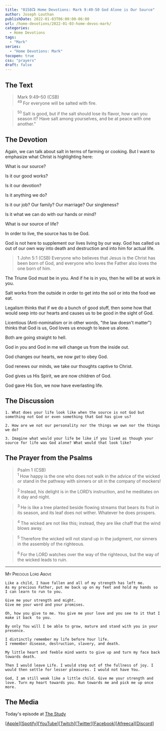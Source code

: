 ```yaml
---
title: "0158📺 Home Devotions: Mark 9:49-50 God Alone is Our Source"
author: Joseph Louthan
publishDate: 2022-01-03T06:00:00-06:00
url: /home-devotions/2022-01-03-home-devos-mark/
categories:
  - Home Devotions
tags:
  - "Mark"
series:
  - "Home Devotions: Mark"
tocopen: true
css: "prayers"
draft: false
---
```

## The Text

>Mark 9:49–50 (CSB)  
><sup> 49 </sup> For everyone will be salted with fire. 

><sup> 50 </sup> Salt is good, but if the salt should lose its flavor, how can you season it? Have salt among yourselves, and be at peace with one another.”

## The Devotion

Again, we can talk about salt in terms of farming or cooking. But I want to emphasize what Christ is highlighting here:

What is our source?

Is it our good works?

Is it our devotion?

Is it anything we do?

Is it our job? Our family? Our marriage? Our singleness?

Is it what we can do with our hands or mind?

What is our source of life?

In order to live, the source has to be God.

God is not here to supplement our lives living by our way. God has called us out of our own way into death and destruction and into him for actual life.

>1 John 5:1 (CSB) Everyone who believes that Jesus is the Christ has been born of God, and everyone who loves the Father also loves the one born of him.

The Triune God must be in you. And if he is in you, then he will be at work in you.

Salt works from the outside in order to get into the soil or into the food we eat.

Legalism thinks that if we do a bunch of good stuff, then some how that would seep into our hearts and causes us to be good in the sight of God.

Licentious (Anti-nominalism or in other words, "the law doesn't matter") thinks that God is us, God loves us enough to leave us alone.

Both are going straight to hell.

God in you and God in me will change us from the inside out.

God changes our hearts, we now *get* to obey God.

God renews our minds, we take our thoughts captive to Christ.

God gives us His Spirit, we are now children of God.

God gave His Son, we now have everlasting life.

## The Discussion

```text
1. What does your life look like when the source is not God but something not God or even something that God has give us?
```

```text
2. How are we not our personality nor the things we own nor the things we do?
```

```text
3. Imagine what would your life be like if you lived as though your source for life was God alone? What would that look like?
```

## The Prayer from the Psalms

>Psalm 1 (CSB)  
><sup> 1 </sup> How happy is the one who does not walk in the advice of the wicked or stand in the pathway with sinners or sit in the company of mockers! 

><sup> 2 </sup> Instead, his delight is in the LORD’s instruction, and he meditates on it day and night. 

><sup> 3 </sup> He is like a tree planted beside flowing streams that bears its fruit in its season, and its leaf does not wither. Whatever he does prospers. 

><sup> 4 </sup> The wicked are not like this; instead, they are like chaff that the wind blows away. 

><sup> 5 </sup> Therefore the wicked will not stand up in the judgment, nor sinners in the assembly of the righteous. 

><sup> 6 </sup> For the LORD watches over the way of the righteous, but the way of the wicked leads to ruin.

---

<div style='font-variant: small-caps;'>
My Precious Lord Above
</div>

```text
Like a child, I have fallen and all of my strength has left me.
As my precious Father, put me back up on my feet and hold my hands so I can learn to run to you.

Give me your strength and might.
Give me your word and your promises.

Oh, how you give to me. You give me your love and you see to it that I make it back  to you.

By only You will I be able to grow, mature and stand with you in your presence.
 
I distinctly remember my life before Your life.
I remember disease, destruction, slavery, and death.

My little heart and feeble mind wants to give up and turn my face back towards death.

Then I would leave Life. I would step out of the fullness of joy. I would then settle for lesser pleasures. I would not have You.

God, I am still weak like a little child. Give me your strength and love. Turn my heart towards you. Run towards me and pick me up once more.
```

<div style="page-break-after: always;"></div>

## The Media

Today's episode at [The Study](http://study.theologic.us/podcast/home-devotions-mark-949-50-god-alone-is-our-source)

\[[Apple](https://podcasts.apple.com/us/podcast/the-study/id1557102127)\]\[[Spotify](https://open.spotify.com/show/0Xs5qsNvWePyRqcmtOTPkR)\]\[[YouTube](http://youtube.theologic.us)\]\[[Twitch](http://twitch.theologic.us)\]\[[Twitter](https://twitter.com/theologic_us)\]\[[Facebook](https://www.facebook.com/groups/462231051477464)\]\[[Afreeca](https://bj.afreecatv.com/theologicus)\]\[[Discord](http://discord.theologic.us)\]
